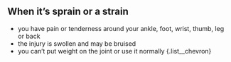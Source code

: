 ## When it’s sprain or a strain

- you have pain or tenderness around your ankle, foot, wrist, thumb, leg or back
- the injury is swollen and may be bruised
- you can’t put weight on the joint or use it normally
{.list__chevron}